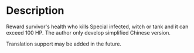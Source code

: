 # Description

Reward survivor's health who kills Special infected, witch or tank and it can exceed 100 HP. The author only develop simplified Chinese version.

Translation support may be added in the future.
